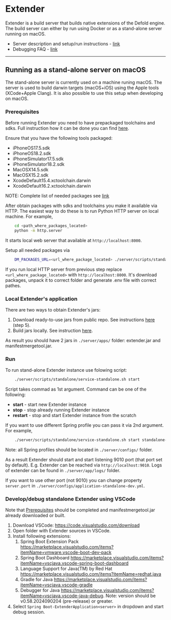 # Extender

Extender is a build server that builds native extensions of the Defold engine. The build server can either by run using Docker or as a stand-alone server running on macOS.

* Server description and setup/run instructions - [link](/server/README.md)
* Debugging FAQ - [link](/README_DEBUGGING.md)

---

## Running as a stand-alone server on macOS
The stand-alone server is currently used on a machine runing macOS. The server is used to build darwin targets (macOS+iOS) using the Apple tools (XCode+Apple Clang). It is also possible to use this setup when developing on macOS.

### Prerequisites
Before running Extender you need to have prepackaged toolchains and sdks. Full instruction how it can be done you can find [here](https://github.com/defold/defold/tree/dev/scripts/package).

Ensure that you have the following tools packaged:
* iPhoneOS17.5.sdk
* iPhoneOS18.2.sdk
* iPhoneSimulator17.5.sdk
* iPhoneSimulator18.2.sdk
* MacOSX14.5.sdk
* MacOSX15.2.sdk
* XcodeDefault15.4.xctoolchain.darwin
* XcodeDefault16.2.xctoolchain.darwin

NOTE: Complete list of needed packages see [link](./server/scripts/standalone/setup-standalone-env.sh)

After obtain packages with sdks and toolchains you make it available via HTTP. The easiest way to do these is to run Python HTTP server on local machine. For example,
```sh
    cd <path_where_packages_located>
    python -m http.server
```
It starts local web server that available at `http://localhost:8000`.

Setup all needed packages via
```sh
    DM_PACKAGES_URL=<url_where_package_located> ./server/scripts/standalone/setup-standalone-env.sh
```
If you run local HTTP server from previous step replace `<url_where_package_located>` with `http://localhost:8000`.
It's download packages, unpack it to correct folder and generate .env file with correct pathes.

### Local Extender's application
There are two ways to obtain Extender's jars:
1. Download ready-to-use jars from public repo. See instructions [here](https://defold.com/manuals/extender-local-setup/#how-to-run-local-extender-with-preconfigured-artifacts) (step 5).
2. Build jars locally. See instruction [here](./server/README.md#how-to-build-extenders-applications).

As result you should have 2 jars in `./server/apps/` folder: extender.jar and manifestmergetool.jar.

### Run
To run stand-alone Extender instance use folowing script:
```sh
    ./server/scripts/standalone/service-standalone.sh start
```
Script takes commad as 1st argument. Command can be one of the following:
* **start** - start new Extender instance
* **stop** - stop already running Extender instance
* **restart** - stop and start Extender instance from the scratch

If you want to use different Spring profile you can pass it via 2nd argument. For example,
```sh
    ./server/scripts/standalone/service-standalone.sh start standalone-dev
```

Note: all Spring profiles should be located in `./server/configs/` folder.

As a result Extender should start and start listening 9010 port (that port set by default). E.g. Extender can be reached via `http://localhost:9010`.
Logs of extender can be found in `./server/app/logs/` folder.

If you want to use other port (not 9010) you can change property `server.port` in `./server/configs/application-standalone-dev.yml`.

### Develop/debug standalone Extender using VSCode
Note that [Prerequisites](#prerequisites) should be completed and manifestmergetool.jar already downloaded or built.

1. Download VSCode: https://code.visualstudio.com/download
2. Open folder with Extender sources in VSCode.
3. Install following extensions:
   1. Spring Boot Extension Pack https://marketplace.visualstudio.com/items?itemName=vmware.vscode-boot-dev-pack
   2. Spring Boot Dashboard https://marketplace.visualstudio.com/items?itemName=vscjava.vscode-spring-boot-dashboard
   3. Language Support for Java(TM) by Red Hat https://marketplace.visualstudio.com/items?itemName=redhat.java
   4. Gradle for Java https://marketplace.visualstudio.com/items?itemName=vscjava.vscode-gradle
   5. Debugger for Java https://marketplace.visualstudio.com/items?itemName=vscjava.vscode-java-debug. Note: version should be v0.58.2024090204 (pre-release) or greater.
4. Select `Spring Boot-ExtenderApplication<server>` in dropdown and start debug session.
